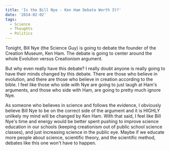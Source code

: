 ```yaml
---
title: 'Is the Bill Nye - Ken Ham Debate Worth It?'
date: '2014-02-02'
tags:
  - Science
  - Thoughts
  - Politics
---
```


Tonight, Bill Nye (the Science Guy) is going to debate the founder of the Creation Museum, Ken Ham. The debate is going to center around the whole Evolution versus Creationism argument.
<!-- excerpt -->

But why even really have this debate? I really doubt anyone is really going to have their minds changed by this debate. There are those who believe in evolution, and there are those who believe in creation according to the bible. I feel like those who side with Nye are going to just laugh at Ham's arguments, and those who side with Ham, are going to pretty much ignore Nye.

As someone who believes in science and follows the evidence, I obviously believe Bill Nye to be on the correct side of the argument and it is HIGHLY unlikely my mind will be changed by Ken Ham. With that said, I feel like Bill Nye's time and energy would be better spent pushing to improve science education in our schools (keeping creationism out of public school science classes), and just increasing science in the public eye. Maybe if we educate more people about science, scientific theory, and the scientific method, debates like this one won't have to happen.
